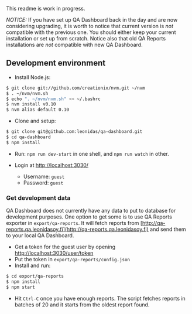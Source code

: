 
This readme is work in progress.

*NOTICE:* If you have set up QA Dashboard back in the day and are now considering upgrading, it is worth to notice that current version is *not* compatible with the previous one. You should either keep your current installation or set up from scratch. Notice also that old QA Reports installations are *not* compatible with new QA Dashboard.

## Development environment

* Install Node.js:

```bash
$ git clone git://github.com/creationix/nvm.git ~/nvm
$ . ~/nvm/nvm.sh
$ echo ". ~/nvm/nvm.sh" >> ~/.bashrc
$ nvm install v0.10
$ nvm alias default 0.10
```

* Clone and setup:

```bash
$ git clone git@github.com:leonidas/qa-dashboard.git
$ cd qa-dashboard
$ npm install
```

* Run: `npm run dev-start` in one shell, and `npm run watch` in other.

* Login at [http://localhost:3030/](http://localhost:3030/)
  * Username: `guest`
  * Password: `guest`


### Get development data

QA Dashboard does not currently have any data to put to database for development purposes. One option to get some is to use QA Reports exporter in `export/qa-reports`. It will fetch reports from [http://qa-reports.qa.leonidasoy.fi](http://qa-reports.qa.leonidasoy.fi) and send them to your local QA Dashboard.

* Get a token for the guest user by opening [http://localhost:3030/user/token](http://localhost:3030/user/token)
* Put the token in `export/qa-reports/config.json`
* Install and run:

```bash
$ cd export/qa-reports
$ npm install
$ npm start
```

* Hit `Ctrl-C` once you have enough reports. The script fetches reports in batches of 20 and it starts from the oldest report found.
